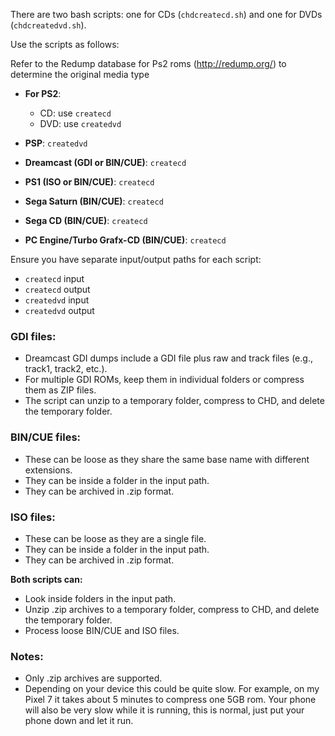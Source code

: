 There are two bash scripts: one for CDs (`chdcreatecd.sh`) and one for DVDs (`chdcreatedvd.sh`).

Use the scripts as follows:

Refer to the Redump database for Ps2 roms (http://redump.org/) to determine the original media type

- **For PS2**:
  - CD: use `createcd`
  - DVD: use `createdvd`

- **PSP**: `createdvd`
- **Dreamcast (GDI or BIN/CUE)**: `createcd`
- **PS1 (ISO or BIN/CUE)**: `createcd`
- **Sega Saturn (BIN/CUE)**: `createcd`
- **Sega CD (BIN/CUE)**: `createcd`
- **PC Engine/Turbo Grafx-CD (BIN/CUE)**: `createcd`

Ensure you have separate input/output paths for each script:

- `createcd` input
- `createcd` output
- `createdvd` input
- `createdvd` output

### GDI files:
- Dreamcast GDI dumps include a GDI file plus raw and track files (e.g., track1, track2, etc.).
- For multiple GDI ROMs, keep them in individual folders or compress them as ZIP files.
- The script can unzip to a temporary folder, compress to CHD, and delete the temporary folder.

### BIN/CUE files:
- These can be loose as they share the same base name with different extensions.
- They can be inside a folder in the input path.
- They can be archived in .zip format.

### ISO files:
- These can be loose as they are a single file.
- They can be inside a folder in the input path.
- They can be archived in .zip format.

**Both scripts can:**
- Look inside folders in the input path.
- Unzip .zip archives to a temporary folder, compress to CHD, and delete the temporary folder.
- Process loose BIN/CUE and ISO files.

### Notes: 
- Only .zip archives are supported.
- Depending on your device this could be quite slow. For example, on my Pixel 7 it takes about 5 minutes to compress one 5GB rom. Your phone will also be very slow while it is running, this is normal, just put your phone down and let it run.
